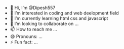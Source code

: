 - 👋 Hi, I’m @Dipesh557
- 👀 I’m interested in  coding and web deelopment field
- 🌱 I’m currently learning html css and javascript
- 💞️ I’m looking to collaborate on ...
- 📫 How to reach me ...
- 😄 Pronouns: ...
- ⚡ Fun fact: ...

<!---
Dipesh557/Dipesh557 is a ✨ special ✨ repository because its `README.md` (this file) appears on your GitHub profile.
You can click the Preview link to take a look at your changes.
--->
